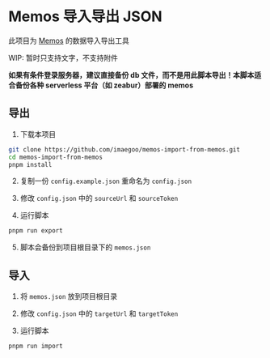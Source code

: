 # Memos 导入导出 JSON

此项目为 [Memos](https://github.com/usememos/memos) 的数据导入导出工具

WIP: 暂时只支持文字，不支持附件

**如果有条件登录服务器，建议直接备份 db 文件，而不是用此脚本导出！本脚本适合备份各种 serverless 平台（如 zeabur）部署的 memos**

## 导出

1. 下载本项目

```bash
git clone https://github.com/imaegoo/memos-import-from-memos.git
cd memos-import-from-memos
pnpm install
```

2. 复制一份 `config.example.json` 重命名为 `config.json`

3. 修改 `config.json` 中的 `sourceUrl` 和 `sourceToken`

4. 运行脚本

```bash
pnpm run export
```

5. 脚本会备份到项目根目录下的 `memos.json`

## 导入

1. 将 `memos.json` 放到项目根目录

2. 修改 `config.json` 中的 `targetUrl` 和 `targetToken`

3. 运行脚本

```bash
pnpm run import
```

